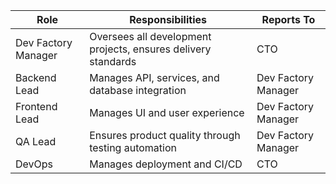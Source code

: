 
| Role                | Responsibilities                                              | Reports To          |
| ------------------- | ------------------------------------------------------------- | ------------------- |
| Dev Factory Manager | Oversees all development projects, ensures delivery standards | CTO                 |
| Backend Lead        | Manages API, services, and database integration               | Dev Factory Manager |
| Frontend Lead       | Manages UI and user experience                                | Dev Factory Manager |
| QA Lead             | Ensures product quality through testing automation            | Dev Factory Manager |
| DevOps              | Manages deployment and CI/CD                                  | CTO                 |
